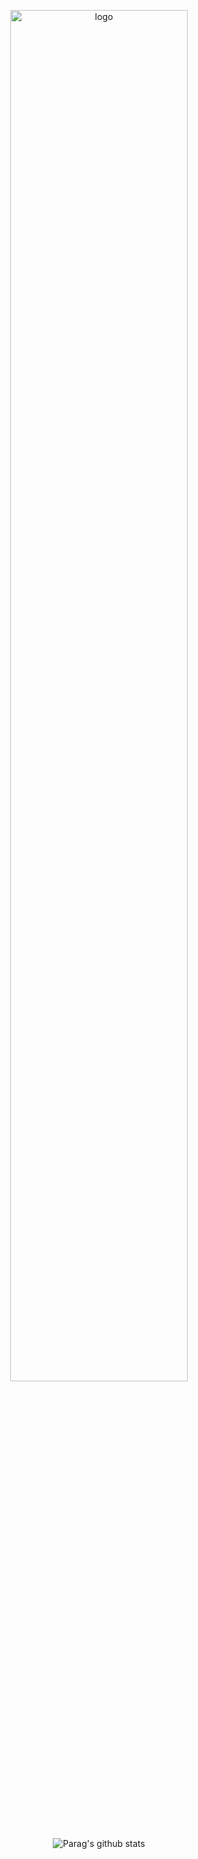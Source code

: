 <p align="center">
  <img src="https://github.com/Parag357/Parag357/blob/master/logo.png" alt="logo" width="75%" height="auto">
  <img src="https://github-readme-stats.vercel.app/api?username=Parag357&theme=radical&show_icons=true" alt="Parag's github stats">
</p>
